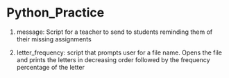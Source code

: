 # Python_Practice
1. message: Script for a teacher to send to students reminding them of their missing assignments

2. letter_frequency: script that prompts user for a file name. Opens the file and prints the letters in decreasing order followed by the frequency percentage of the letter
